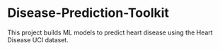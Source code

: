 # Disease-Prediction-Toolkit
This project builds ML models to predict heart disease using the Heart Disease UCI dataset.
